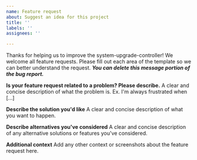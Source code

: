 ```yaml
---
name: Feature request
about: Suggest an idea for this project
title: ''
labels: ''
assignees: ''

---
```


Thanks for helping us to improve the system-upgrade-controller! We welcome all feature requests. Please fill out each area of the template so we can better understand the request. ***You can delete this message portion of the bug report.***

**Is your feature request related to a problem? Please describe.**
A clear and concise description of what the problem is. Ex. I'm always frustrated when [...]

**Describe the solution you'd like**
A clear and concise description of what you want to happen.

**Describe alternatives you've considered**
A clear and concise description of any alternative solutions or features you've considered.

**Additional context**
Add any other context or screenshots about the feature request here.
